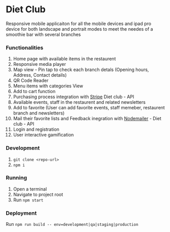 # Diet Club

Responsive mobile applicaiton for all the mobile devices and ipad pro device for both landscape and portrait modes to meet the needes of a smoothie bar with several branches

### Functionalities

1. Home page with available items in the restaurent
2. Responsive media player 
3. Map view - Pin tap to check each branch detals (Opening hours, Address, Contact details)
4. QR Code Reader
5. Menu items with categories View
6. Add to cart function
7. Purchasing process integration with [Stripe](https://stripe.com/) Diet club - API
8. Available events, staff in the restaurent and related newsletters 
8. Add to favorite (User can add favorite events, staff memeber, restaurent branch and newsletters)
9. Mail their favorite lists and Feedback inegration with [Nodemailer](https://nodemailer.com/about/) - Diet club - API
10. Login and registration 
11. User interactive gamification  

### Development
1. `git clone <repo-url>`
2. `npm i`

### Running
1. Open a terminal
2. Navigate to project root
3. Run `npm start`

### Deployment
Run `npm run build -- env=development|qa|staging|production`
